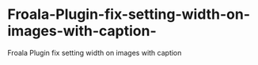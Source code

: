 # Froala-Plugin-fix-setting-width-on-images-with-caption-
Froala Plugin fix setting width on images with caption 
